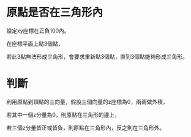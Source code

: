 # 原點是否在三角形內

設定xy座標在正負100內。

在座標平面上點3個點，

若此3點無法形成三角形，會要求重新點3個點，直到3個點能夠形成三角形。

# 判斷

利用原點到頂點的三向量，假設三個向量的z座標為0，兩兩做外積，

若其中一個z分量為0，則原點在三角形的邊上，

若三個z分量皆正或皆負，則原點在三角形內，反之則在三角形外。
